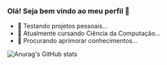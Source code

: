 ### Olá! Seja bem vindo ao meu perfil 👋

- 🔭 Testando projetos pessoais...
- 🌱 Atualmente cursando Ciência da Computação...
- 🤔 Procurando aprimorar conhecimentos...

![Anurag's GitHub stats](https://github-readme-stats.vercel.app/api?username=JesusGautamah&count_private=true&show_icons=true&theme=tokyonight&hide_title=true)


<!--
**JesusGautamah/JesusGautamah** is a ✨ _special_ ✨ repository because its `README.md` (this file) appears on your GitHub profile.

Here are some ideas to get you started:


-->
